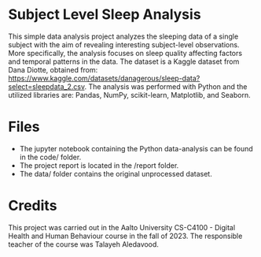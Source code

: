 # Subject Level Sleep Analysis
This simple data analysis project analyzes the sleeping data of a single subject with the aim of revealing interesting subject-level observations. More specifically, the analysis focuses on sleep quality affecting factors and temporal patterns in the data. The dataset is a Kaggle dataset from Dana Diotte, obtained from: https://www.kaggle.com/datasets/danagerous/sleep-data?select=sleepdata_2.csv. The analysis was performed with Python and the utilized libraries are: Pandas, NumPy, scikit-learn, Matplotlib, and Seaborn.

# Files
- The jupyter notebook containing the Python data-analysis can be found in the code/ folder.
- The project report is located in the /report folder.
- The data/ folder contains the original unprocessed dataset.

# Credits
This project was carried out in the Aalto University CS-C4100 - Digital Health and Human Behaviour course in the fall of 2023. The responsible teacher of the course was Talayeh Aledavood.
